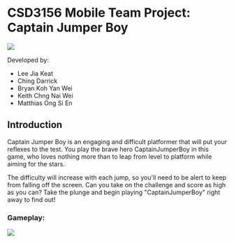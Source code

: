 # CSD3156 Mobile Team Project: Captain Jumper Boy
![](https://github.com/matthias-ong/captain_jumper_boy/blob/main/screenshots/CAPTAIN_JUMPER.png)

Developed by:
- Lee Jia Keat
- Ching Darrick
- Bryan Koh Yan Wei
- Keith Chng Nai Wei
- Matthias Ong Si En

## Introduction
Captain Jumper Boy is an engaging and difficult platformer that will put your reflexes to the test. You play the brave hero CaptainJumperBoy in this game, who loves nothing more than to leap from level to platform while aiming for the stars.

The difficulty will increase with each jump, so you'll need to be alert to keep from falling off the screen. Can you take on the challenge and score as high as you can? Take the plunge and begin playing "CaptainJumperBoy" right away to find out!

### Gameplay:
![](https://github.com/matthias-ong/captain_jumper_boy/blob/main/screenshots/gameplay.png)
